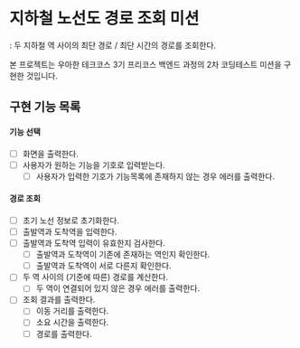 # 지하철 노선도 경로 조회 미션
: 두 지하철 역 사이의 최단 경로 / 최단 시간의 경로를 조회한다.   

본 프로젝트는 우아한 테크코스 3기 프리코스 백엔드 과정의 2차 코딩테스트 미션을 구현한 것입니다.

## 구현 기능 목록
#### 기능 선택
- [ ] 화면을 출력한다.
- [ ] 사용자가 원하는 기능을 기호로 입력받는다.
  - [ ] 사용자가 입력한 기호가 기능목록에 존재하지 않는 경우 에러를 출력한다.   

#### 경로 조회
- [ ] 초기 노선 정보로 초기화한다.   
- [ ] 출발역과 도착역을 입력한다.
- [ ] 출발역과 도착역 입력이 유효한지 검사한다.
  - [ ] 출발역과 도착역이 기존에 존재하는 역인지 확인한다.
  - [ ] 출발역과 도착역이 서로 다른지 확인한다.
- [ ] 두 역 사이의 (기준에 따른) 경로를 계산한다.
  - [ ] 두 역이 연결되어 있지 않은 경우 에러를 출력한다.
- [ ] 조회 결과를 출력한다.
  - [ ] 이동 거리를 출력한다.
  - [ ] 소요 시간을 출력한다.
  - [ ] 경로를 출력한다.
